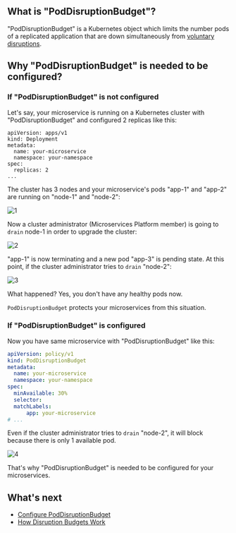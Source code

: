 ## What is "PodDisruptionBudget"?

"PodDisruptionBudget" is a Kubernetes object which limits the number pods of a replicated application that are down simultaneously from [voluntary disruptions](https://kubernetes.io/docs/concepts/workloads/pods/disruptions/#voluntary-and-involuntary-disruptions).

## Why "PodDisruptionBudget" is needed to be configured?

### If "PodDisruptionBudget" is not configured

Let's say, your microservice is running on a Kubernetes cluster with "PodDisruptionBudget" and configured 2 replicas like this:
```
apiVersion: apps/v1
kind: Deployment
metadata:
  name: your-microservice
  namespace: your-namespace
spec:
  replicas: 2
...
```

The cluster has 3 nodes and your microservice's pods "app-1" and "app-2" are running on "node-1" and "node-2":

![1](https://user-images.githubusercontent.com/20374/47538880-7de62280-d908-11e8-9d48-b2a616eea888.png)


Now a cluster administrator (Microservices Platform member) is going to `drain` node-1 in order to upgrade the cluster:

![2](https://user-images.githubusercontent.com/20374/47538881-7e7eb900-d908-11e8-869d-e85f0f388162.png)


"app-1" is now terminating and a new pod "app-3" is pending state. At this point, if the cluster administrator tries to `drain` "node-2":

![3](https://user-images.githubusercontent.com/20374/47538882-7e7eb900-d908-11e8-953e-23e5a34b9b41.png)


What happened? Yes, you don't have any healthy pods now. 

`PodDisruptionBudget` protects your microservices from this situation.


### If "PodDisruptionBudget" is configured

Now you have same microservice with "PodDisruptionBudget" like this:
```yaml
apiVersion: policy/v1
kind: PodDisruptionBudget
metadata:
  name: your-microservice
  namespace: your-namespace
spec:
  minAvailable: 30%
  selector:
  matchLabels:
      app: your-microservice
# ...
```

Even if the cluster administrator tries to `drain` "node-2", it will block because there is only 1 available pod.

![4](https://user-images.githubusercontent.com/20374/47539175-fbf6f900-d909-11e8-8cb3-6d20c09cd6d2.png)

That's why "PodDisruptionBudget" is needed to be configured for your microservices.

## What's next

- [Configure PodDisruptionBudget](../guides/configure-pod-disruption-budget.md)
- [How Disruption Budgets Work](https://kubernetes.io/docs/concepts/workloads/pods/disruptions/#how-disruption-budgets-work)
